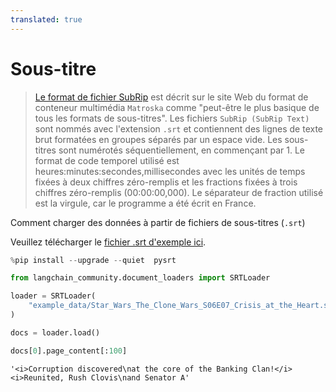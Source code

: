 ```yaml
---
translated: true
---
```


# Sous-titre

>[Le format de fichier SubRip](https://en.wikipedia.org/wiki/SubRip#SubRip_file_format) est décrit sur le site Web du format de conteneur multimédia `Matroska` comme "peut-être le plus basique de tous les formats de sous-titres". Les fichiers `SubRip (SubRip Text)` sont nommés avec l'extension `.srt` et contiennent des lignes de texte brut formatées en groupes séparés par un espace vide. Les sous-titres sont numérotés séquentiellement, en commençant par 1. Le format de code temporel utilisé est heures:minutes:secondes,millisecondes avec les unités de temps fixées à deux chiffres zéro-remplis et les fractions fixées à trois chiffres zéro-remplis (00:00:00,000). Le séparateur de fraction utilisé est la virgule, car le programme a été écrit en France.

Comment charger des données à partir de fichiers de sous-titres (`.srt`)

Veuillez télécharger le [fichier .srt d'exemple ici](https://www.opensubtitles.org/en/subtitles/5575150/star-wars-the-clone-wars-crisis-at-the-heart-en).

```python
%pip install --upgrade --quiet  pysrt
```

```python
from langchain_community.document_loaders import SRTLoader
```

```python
loader = SRTLoader(
    "example_data/Star_Wars_The_Clone_Wars_S06E07_Crisis_at_the_Heart.srt"
)
```

```python
docs = loader.load()
```

```python
docs[0].page_content[:100]
```

```output
'<i>Corruption discovered\nat the core of the Banking Clan!</i> <i>Reunited, Rush Clovis\nand Senator A'
```
